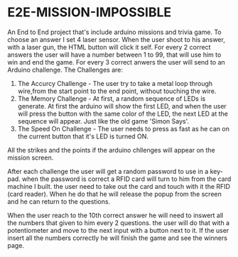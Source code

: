# E2E-MISSION-IMPOSSIBLE
An End to End project that's include arduino missions and trivia game. 
To choose an answer I set 4 laser sensor. When the user shoot to his answer, with a laser gun, the HTML button will click it self.
For every 2 correct answers the user will have a number between 1 to 99, that will use him to win and end the game.
For every 3 correct anwers the user will send to an Arduino challenge. The Challenges are:
1. The Accurcy Challenge - The user try to take a metal loop through wire,from the start point to the end point, without touching the wire.
2. The Memory Challenge - At first, a random sequence of LEDs is generate. At first the arduino will show the first LED, and when the user will press the button with the same color of the LED, the next LED at the sequence will appear. Just like the old game 'Simon Says'.
3. The Speed On Challenge - The user needs to press as fast as he can on the current button that it's LED is turned ON.

All the strikes and the points if the arduino chllenges will appear on the mission screen.

After each challenge the user will get a random password to use in a key-pad. when the password is correct a RFID card will turn to him from the card machine I built. the user need to take out the card and touch with it the RFID (card reader). When he do that he will release the popup from the screen and he can return to the questions.

When the user reach to the 10th correct answer he will need to inswert all the numbers that given to him every 2 questions. the user will do that with a potentiometer and move to the next input with a button next to it. If the user insert all the numbers correctly he will finish the game and see the winners page. 
  
